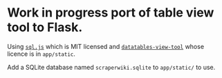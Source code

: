# Work in progress port of table view tool to Flask.

Using [`sql.js`](https://github.com/kripken/sql.js) which is MIT licensed
and [`datatables-view-tool`](https://github.com/scraperwiki/datatables-view-tool)
whose licence is in `app/static`.

Add a SQLite database named `scraperwiki.sqlite` to `app/static/` to
use.
